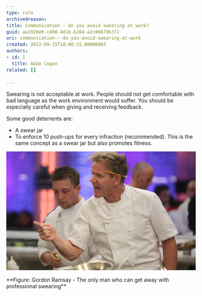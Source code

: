 ```yaml
---
type: rule
archivedreason: 
title: Communication - Do you avoid swearing at work?
guid: aa1920e0-c490-4d1b-b284-a2c06679b371
uri: communication---do-you-avoid-swearing-at-work
created: 2012-09-25T18:00:31.0000000Z
authors:
- id: 1
  title: Adam Cogan
related: []

---
```


Swearing is not acceptable at work. People should not get comfortable with bad language as the work environment would suffer. You should be especially careful when giving and receiving feedback.

Some good deterrents are:

<!--endintro-->

* A swear jar
* To enforce 10 push-ups for every infraction (recommended). 
This is the same concept as a swear jar but also promotes fitness.

<dl class="ssw15-rteElement-ImageArea"> 
   <img src="gordon-ramsay.jpg" alt="GORDON-RAMSAY.jpg"> 
</dl> **Figure: Gordon Ramsay - The only man who can get away with professional swearing**
